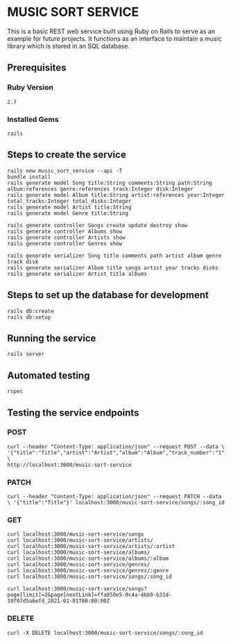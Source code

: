 # MUSIC SORT SERVICE

This is a basic REST web service built using Ruby on Rails to serve as an example for future projects.
It functions as an interface to maintain a music library which is stored in an SQL database.

## Prerequisites
### Ruby Version
```
2.7
```

### Installed Gems
```
rails
```

## Steps to create the service
```
rails new music_sort_service --api -T
bundle install
rails generate model Song title:String comments:String path:String album:references genre:references track:Integer disk:Integer
rails generate model Album title:String artist:references year:Integer total_tracks:Integer total_disks:Integer
rails generate model Artist title:String
rails generate model Genre title:String

rails generate controller Songs create update destroy show
rails generate controller Albums show
rails generate controller Artists show
rails generate controller Genres show

rails generate serializer Song title comments path artist album genre track disk
rails generate serializer Album title songs artist year tracks disks
rails generate serializer Artist title albums
```

## Steps to set up the database for development
```
rails db:create
rails db:setup
```

## Running the service
```
rails server
```

## Automated testing
```
rspec
```

## Testing the service endpoints
### POST
```
curl --header "Content-Type: application/json" --request POST --data \ '{"title":"Title","artist":"Artist","album":"Album","track_number":"1","total_track_number":"10","disk_number":"1","total_disk_number":"2","genre":"Genre","comments":"Comments","path":"~/Music/example.mp3"}' \
http://localhost:3000/music-sort-service
```

### PATCH
```
curl --header "Content-Type: application/json" --request PATCH --data \ '{"title":"Title"}' localhost:3000/music-sort-service/songs/:song_id
```

### GET
```
curl localhost:3000/music-sort-service/songs
curl localhost:3000/music-sort-service/artists/
curl localhost:3000/music-sort-service/artists/:artist
curl localhost:3000/music-sort-service/albums/
curl localhost:3000/music-sort-service/albums/:album
curl localhost:3000/music-sort-service/genres/
curl localhost:3000/music-sort-service/genres/:genre
curl localhost:3000/music-sort-service/songs/:song_id

curl localhost:3000/music-sort-service/songs?page[limit]=2&page[nextLink]=ffa850e5-9c4a-4bb9-b31d-19f07d5a6efd_2021-01-01T00:00:00Z

```

### DELETE
```
curl -X DELETE localhost:3000/music-sort-service/songs/:song_id
```
